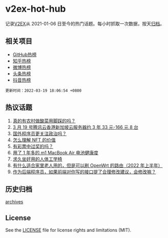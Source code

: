 # v2ex-hot-hub

 记录[V2EX](https://www.v2ex.com/)从 2021-01-06 日至今的热门话题。每小时抓取一次数据，按天[归档](archives)。
 
 ## 相关项目

- [GitHub热榜](https://github.com/snaildev/github-hot-hub)
- [知乎热榜](https://github.com/snaildev/zhihu-hot-hub)
- [微博热榜](https://github.com/snaildev/weibo-hot-hub)
- [头条热榜](https://github.com/snaildev/toutiao-hot-hub)
- [抖音热榜](https://github.com/snaildev/douyin-hot-hub)


 `更新时间：2022-03-19 18:06:54 +0800`

## 热议话题

1. [真的有农村做酸菜用脚踩的吗？](https://www.v2ex.com/t/841413)
1. [3 月 19 号腾讯云香港新加坡云服务器约 3 年 33 元-166 元 8 台](https://www.v2ex.com/t/841460)
1. [国外程序员更关注政治吗？](https://www.v2ex.com/t/841462)
1. [怎么理解 NFT 的价值](https://www.v2ex.com/t/841416)
1. [有彩票中过奖的吗？](https://www.v2ex.com/t/841332)
1. [用了 1 年多的 m1 MacBook Air 电池健康度](https://www.v2ex.com/t/841367)
1. [求久坐好用的人体工学椅](https://www.v2ex.com/t/841385)
1. [有什么适合家里老人用的，但是可以刷 OpenWrt 的路由（2022 年上半年）](https://www.v2ex.com/t/841405)
1. [作为后端程序员，如果前端对你写的接口提了合理修改建议，会修改嘛？](https://www.v2ex.com/t/841387)

## 历史归档

[archives](archives)

## License

See the [LICENSE](LICENSE) file for license rights and limitations (MIT).

